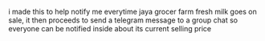 i made this to help notify me everytime jaya grocer farm fresh milk goes on sale, it then proceeds to send a telegram message to a group chat so everyone can be notified inside about its current selling price
